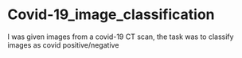 # Covid-19_image_classification
I was given images from a covid-19 CT scan, the task was to classify images as covid positive/negative

